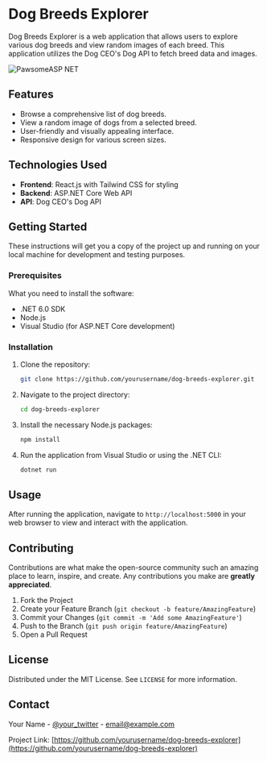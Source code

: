 # Dog Breeds Explorer

Dog Breeds Explorer is a web application that allows users to explore various dog breeds and view random images of each breed. This application utilizes the Dog CEO's Dog API to fetch breed data and images.

![PawsomeASP NET](https://github.com/ibrahimkedir10/Pawsome-ASP-NET-React/assets/93158833/d2962dc5-e49c-463d-85e8-f10fc0c68f80)

## Features

- Browse a comprehensive list of dog breeds.
- View a random image of dogs from a selected breed.
- User-friendly and visually appealing interface.
- Responsive design for various screen sizes.

## Technologies Used

- **Frontend**: React.js with Tailwind CSS for styling
- **Backend**: ASP.NET Core Web API
- **API**: Dog CEO's Dog API

## Getting Started

These instructions will get you a copy of the project up and running on your local machine for development and testing purposes.

### Prerequisites

What you need to install the software:

- .NET 6.0 SDK
- Node.js
- Visual Studio (for ASP.NET Core development)

### Installation

1. Clone the repository:
    ```sh
    git clone https://github.com/yourusername/dog-breeds-explorer.git
    ```

2. Navigate to the project directory:
    ```sh
    cd dog-breeds-explorer
    ```

3. Install the necessary Node.js packages:
    ```sh
    npm install
    ```

4. Run the application from Visual Studio or using the .NET CLI:
    ```sh
    dotnet run
    ```

## Usage

After running the application, navigate to `http://localhost:5000` in your web browser to view and interact with the application.

## Contributing

Contributions are what make the open-source community such an amazing place to learn, inspire, and create. Any contributions you make are **greatly appreciated**.

1. Fork the Project
2. Create your Feature Branch (`git checkout -b feature/AmazingFeature`)
3. Commit your Changes (`git commit -m 'Add some AmazingFeature'`)
4. Push to the Branch (`git push origin feature/AmazingFeature`)
5. Open a Pull Request

## License

Distributed under the MIT License. See `LICENSE` for more information.

## Contact

Your Name - [@your_twitter](https://twitter.com/your_twitter) - email@example.com

Project Link: [https://github.com/yourusername/dog-breeds-explorer](https://github.com/yourusername/dog-breeds-explorer)

